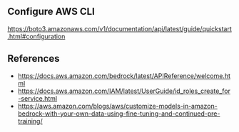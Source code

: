 ## Configure AWS CLI

https://boto3.amazonaws.com/v1/documentation/api/latest/guide/quickstart.html#configuration

## References

- https://docs.aws.amazon.com/bedrock/latest/APIReference/welcome.html
- https://docs.aws.amazon.com/IAM/latest/UserGuide/id_roles_create_for-service.html
- https://aws.amazon.com/blogs/aws/customize-models-in-amazon-bedrock-with-your-own-data-using-fine-tuning-and-continued-pre-training/